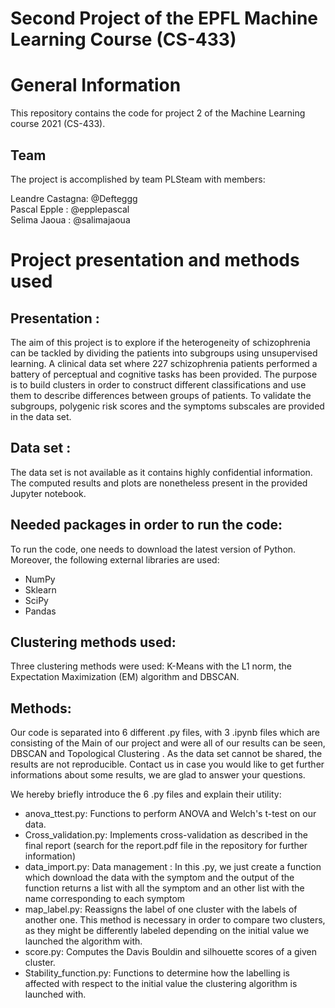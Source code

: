 # Second Project of the EPFL Machine Learning Course (CS-433)

# General Information
This repository contains the code for project 2 of the Machine Learning course 2021 (CS-433).

## Team
The project is accomplished by team PLSteam with members: 

Leandre Castagna: @Defteggg \
Pascal  Epple   : @epplepascal \
Selima  Jaoua   : @salimajaoua

# Project presentation and methods used

## Presentation : 
The aim of this project is to explore if the heterogeneity of schizophrenia can be tackled by dividing the patients into subgroups using unsupervised learning. A clinical data set where 227 schizophrenia patients performed a battery of perceptual and cognitive tasks has been provided. The purpose is to build clusters in order to construct different classifications and use them to describe differences between groups of patients. To validate the subgroups,  polygenic risk scores and the symptoms subscales are provided in the data set.

## Data set :
The data set is not available as it contains highly confidential information. The computed results and plots are nonetheless present in the provided Jupyter notebook.

## Needed packages in order to run the code:

To run the code, one needs to download the latest version of Python.
Moreover, the following external libraries are used:
- NumPy
- Sklearn
- SciPy
- Pandas

## Clustering methods used: 
Three clustering methods were used: K-Means with the L1 norm, the Expectation Maximization (EM) algorithm and DBSCAN.

## Methods:
Our code is separated into 6 different .py files, with 3 .ipynb files which are consisting of the Main of our project and were all of our results can be seen, DBSCAN and Topological Clustering .
As the data set cannot be shared, the results are not reproducible. Contact us in case you would like to get further informations about some results, we are glad to answer your questions.

We hereby briefly introduce the 6 .py files and explain their utility:

- anova_ttest.py:
Functions to perform ANOVA and Welch's t-test on our data.
- Cross_validation.py:
Implements cross-validation as described in the final report (search for the report.pdf file in the repository for further information)
- data_import.py:
Data management : In this .py, we just create a function which download the data with the symptom and the output of the function returns a list with all the symptom and an other list with the name corresponding to each symptom
- map_label.py:
Reassigns the label of one cluster with the labels of another one. This method is necessary in order to compare two clusters, as they might be differently labeled depending on the initial value we launched the algorithm with.
- score.py:
Computes the Davis Bouldin and silhouette scores of a given cluster.
- Stability_function.py:
Functions to determine how the labelling is affected with respect to the initial value the clustering algorithm is launched with.









